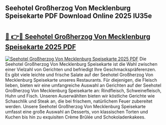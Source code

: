 ## Seehotel Großherzog Von Mecklenburg Speisekarte PDF Download Online 2025 IU35e

# <h2><a href="http://gca69pq.nevu.top/?p=Seehotel+Gro%c3%9fherzog+Von+Mecklenburg+Speisekarte">🔗 👉🔴 Seehotel Großherzog Von Mecklenburg Speisekarte 2025 PDF</a></h2>

[![Seehotel Großherzog Von Mecklenburg Speisekarte 2025 PDF](https://i.imgur.com/dBaPXMq.png)](http://gca69pq.nevu.top/?p=Seehotel+Gro%c3%9fherzog+Von+Mecklenburg+Speisekarte)
Die Seehotel Großherzog Von Mecklenburg Speisekarte ist die Wahl zwischen einer Vielzahl von Gerichten und befriedigt Ihre Geschmackspräferenzen. Es gibt viele leichte und frische Salate auf der Seehotel Großherzog Von Mecklenburg Speisekarte unseres Restaurants. Für diejenigen, die Fleisch lieben, bieten wir eine umfangreiche Auswahl an Gerichten auf der Seehotel Großherzog Von Mecklenburg Speisekarte an: Rindfleisch, Schweinefleisch, Huhn und Fisch. Unseren Auserwählten bieten wir köstliche Gerichte wie Schaschlik und Steak an, die bei frischem, natürlichem Feuer zubereitet werden. Unsere Seehotel Großherzog Von Mecklenburg Speisekarte umfasst eine große Auswahl an Desserts, von klassischen Torten und Kuchen bis hin zu exquisiten Crème Brûlée und Schokoladenkakees.
